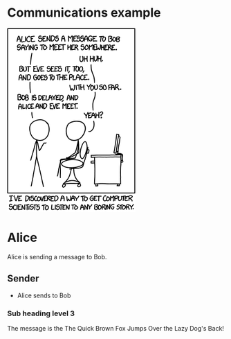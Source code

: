 # Communications example
![alice, bob and eve](images/protocol.png)
# Alice

Alice is sending a message to Bob.

## Sender
* Alice sends to Bob

### Sub heading level 3

The message is the The Quick Brown Fox Jumps Over the Lazy Dog's Back!

